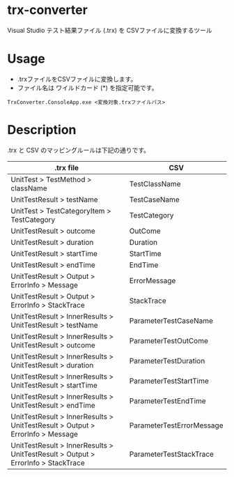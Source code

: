 # trx-converter
Visual Studio テスト結果ファイル (.trx) を CSVファイルに変換するツール

# Usage
- .trxファイルをCSVファイルに変換します。
- ファイル名は ワイルドカード (*) を指定可能です。 

```
TrxConverter.ConsoleApp.exe <変換対象.trxファイルパス>
```

# Description 
.trx と CSV のマッピングルールは下記の通りです。

|  .trx file  |  CSV  |
| ---- | ---- |
| UnitTest > TestMethod > className | TestClassName |
| UnitTestResult > testName | TestCaseName |
| UnitTest > TestCategoryItem > TestCategory | TestCategory |
| UnitTestResult > outcome | OutCome |
| UnitTestResult > duration | Duration |
| UnitTestResult > startTime | StartTime |
| UnitTestResult > endTime | EndTime |
| UnitTestResult > Output > ErrorInfo > Message | ErrorMessage |
| UnitTestResult > Output > ErrorInfo > StackTrace | StackTrace |
| UnitTestResult > InnerResults > UnitTestResult > testName | ParameterTestCaseName |
| UnitTestResult > InnerResults > UnitTestResult > outcome | ParameterTestOutCome |
| UnitTestResult > InnerResults > UnitTestResult > duration | ParameterTestDuration |
| UnitTestResult > InnerResults > UnitTestResult > startTime | ParameterTestStartTime |
| UnitTestResult > InnerResults > UnitTestResult > endTime | ParameterTestEndTime |
| UnitTestResult > InnerResults > UnitTestResult > Output > ErrorInfo > Message | ParameterTestErrorMessage |
| UnitTestResult > InnerResults > UnitTestResult > Output > ErrorInfo > StackTrace | ParameterTestStackTrace |
